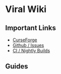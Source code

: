 # Viral Wiki

## Important Links

  *  [CurseForge](https://www.curseforge.com/minecraft/mc-mods/viral)
  *  [Github / Issues](https://github.com/Wurmatron/Viral)
  *  [CI / Nightly Builds](https://ci.wurmatron.io/job/Minecraft/job/Viral/)

## Guides

